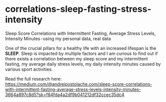 # correlations-sleep-fasting-stress-intensity
Sleep Score Correlations with Intermittent Fasting, Average Stress Levels, Intensity Minutes - using my personal data, real data

One of the crucial pillars for a healthy life with an increased lifespan is the **SLEEP**.
Sleep is impacted by multiple factors and I am curious to find out if there exists a correlation between my sleep score and my intermittent fasting, my average daily stress levels, my daily intensity minutes caused by various sport activities.

Read the full research here: https://medium.com/@andreipostolache.com/sleep-score-correlations-with-intermittent-fasting-average-stress-levels-intensity-minutes-3664a897c8d5?sk=f84fda4a2df9b041212df32ccec35dc4 
